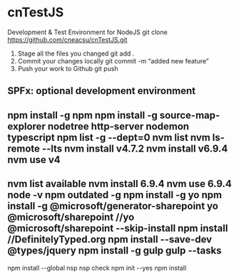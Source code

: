 # cnTestJS
Development &amp; Test Environment for NodeJS
git clone https://github.com/cneacsu/cnTestJS.git

1. Stage all the files you changed
git add .
2. Commit your changes locally
git commit -m “added new feature”
3. Push your work to Github
git push

SPFx: optional development environment
---------
npm install -g npm
npm install -g source-map-explorer nodetree http-server nodemon typescript
npm list -g --dept=0
nvm list
nvm ls-remote --lts
nvm install v4.7.2
nvm install v6.9.4
nvm use v4
---------
nvm list available
nvm install 6.9.4
nvm use 6.9.4
node -v
npm outdated -g
npm install -g yo
npm install -g @microsoft/generator-sharepoint
yo @microsoft/sharepoint
//yo @microsoft/sharepoint --skip-install
npm install
//DefinitelyTyped.org
npm install --save-dev @types/jquery
npm install -g gulp
gulp --tasks
---------
npm install --global nsp
nsp check
npm init --yes
npm install
